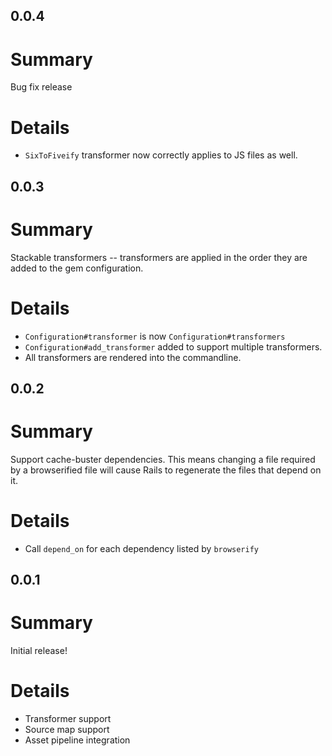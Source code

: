 0.0.4
---

Summary
===

Bug fix release

Details
===

* `SixToFiveify` transformer now correctly applies to JS files as well.

0.0.3
---

Summary
===

Stackable transformers -- transformers are applied in the order they are added to the gem configuration.

Details
===

* `Configuration#transformer` is now `Configuration#transformers`
* `Configuration#add_transformer` added to support multiple transformers.
* All transformers are rendered into the commandline.

0.0.2
---

Summary
===

Support cache-buster dependencies. This means changing a file required by a browserified file will cause
Rails to regenerate the files that depend on it.

Details
===

* Call `depend_on` for each dependency listed by `browserify`

0.0.1
---

Summary
===

Initial release!

Details
===

* Transformer support
* Source map support
* Asset pipeline integration

